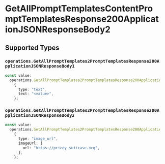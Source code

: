 # GetAllPromptTemplatesContentPromptTemplatesResponse200ApplicationJSONResponseBody2


## Supported Types

### `operations.GetAllPromptTemplates2PromptTemplatesResponse200ApplicationJSONResponseBody1`

```typescript
const value:
  operations.GetAllPromptTemplates2PromptTemplatesResponse200ApplicationJSONResponseBody1 =
    {
      type: "text",
      text: "<value>",
    };
```

### `operations.GetAllPromptTemplates2PromptTemplatesResponse200ApplicationJSONResponseBody2`

```typescript
const value:
  operations.GetAllPromptTemplates2PromptTemplatesResponse200ApplicationJSONResponseBody2 =
    {
      type: "image_url",
      imageUrl: {
        url: "https://pricey-suitcase.org",
      },
    };
```

